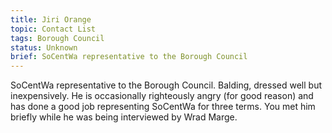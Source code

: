 ```yaml
---
title: Jiri Orange
topic: Contact List
tags: Borough Council
status: Unknown
brief: SoCentWa representative to the Borough Council
---
```


SoCentWa representative to the Borough Council. Balding, dressed well but inexpensively. He is occasionally righteously angry (for good reason) and has done a good job representing SoCentWa for three terms. You met him briefly while he was being interviewed by Wrad Marge. 
